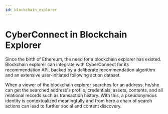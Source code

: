 ```yaml
---
id: blockchain_explorer
---
```


# CyberConnect in Blockchain Explorer

Since the birth of Ethereum, the need for a blockchain explorer has existed. Blockchain explorer can integrate with CyberConnect for its recommendation API, backed by a deliberate recommendation algorithm and an extensive user-initiated following action dataset. 

When a viewer of the blockchain explorer searches for an address, he/she can get the searched address's profile, credentials, assets, contents, and all relational records such as transaction history. With this, a pseudonymous identity is contextualized meaningfully and from here a chain of search actions can lead to further social and content discovery.